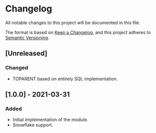 # Changelog
All notable changes to this project will be documented in this file.

The format is based on [Keep a Changelog](https://keepachangelog.com/en/1.0.0/),
and this project adheres to [Semantic Versioning](https://semver.org/spec/v2.0.0.html).

## [Unreleased]

### Changed
* TOPARENT based on entirely SQL implementation.

## [1.0.0] - 2021-03-31

### Added
* Initial implementation of the module.
* Snowflake support.
